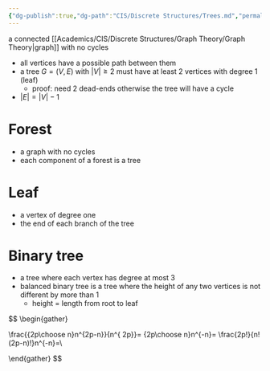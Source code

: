 ```yaml
---
{"dg-publish":true,"dg-path":"CIS/Discrete Structures/Trees.md","permalink":"/cis/discrete-structures/trees/","created":"2024-04-02T17:08:47.885-04:00","updated":"2025-07-08T10:47:55.492-04:00"}
---
```


a connected [[Academics/CIS/Discrete Structures/Graph Theory/Graph Theory\|graph]] with no cycles
- all vertices have a possible path between them
- a tree $G=(V,E)$ with $|V|\geq 2$ must have at least 2 vertices with degree 1 (leaf)
	- proof: need 2 dead-ends otherwise the tree will have a cycle
- $|E|=|V|-1$
# Forest
- a graph with no cycles
- each component of a forest is a tree
# Leaf
- a vertex of degree one
- the end of each branch of the tree
# Binary tree
- a tree where each vertex has degree at most 3
- balanced binary tree is a tree where the height of any two vertices is not different by more than 1
	- height = length from root to leaf



$$
\begin{gather}

\frac{{2p\choose n}n^{2p-n}}{n^{ 2p}}= {2p\choose n}n^{-n}= \frac{2p!}{n!(2p-n)!}n^{-n}=\\


\end{gather}
$$
 